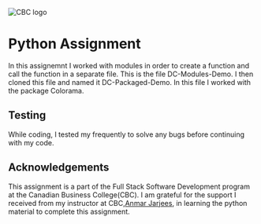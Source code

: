 ![CBC logo](https://canadianbusinesscollege.com/wp-content/uploads/2020/09/CBC-New-Logo-Website.png)

# Python Assignment

In this assignemnt I worked with modules in order to create a function and call the function in a separate file. This is the file DC-Modules-Demo. I then cloned this file and named it DC-Packaged-Demo. In this file I worked with the package Colorama. 

## Testing

While coding, I tested my frequently to solve any bugs before continuing with my code.

## Acknowledgements

This assignment is a part of the Full Stack Software Development program at the Canadian Business College(CBC). I am grateful for the support I received from my instructor at CBC,[Anmar Jarjees](https://github.com/anmarjarjees), in learning the python material to complete this assignment.
